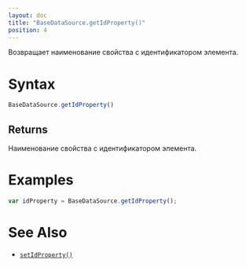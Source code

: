 ```yaml
---
layout: doc
title: "BaseDataSource.getIdProperty()"
position: 4
---
```


Возвращает наименование свойства с идентификатором элемента.

# Syntax

```js
BaseDataSource.getIdProperty()
```

## Returns

Наименование свойства с идентификатором элемента.

# Examples

```js
var idProperty = BaseDataSource.getIdProperty();
```

# See Also

* [`setIdProperty()`](../BaseDataSource.setIdProperty/)
